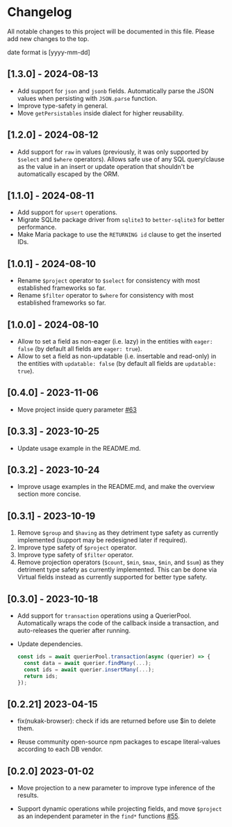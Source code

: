 # Changelog

All notable changes to this project will be documented in this file. Please add new changes to the top.

date format is [yyyy-mm-dd]

## [1.3.0] - 2024-08-13

- Add support for `json` and `jsonb` fields. Automatically parse the JSON values when persisting with `JSON.parse` function.
- Improve type-safety in general.
- Move `getPersistables` inside dialect for higher reusability.

## [1.2.0] - 2024-08-12

- Add support for `raw` in values (previously, it was only supported by `$select` and `$where` operators). Allows safe use of any SQL query/clause as the value in an insert or update operation that shouldn't be automatically escaped by the ORM.

## [1.1.0] - 2024-08-11

- Add support for `upsert` operations.
- Migrate SQLite package driver from `sqlite3` to `better-sqlite3` for better performance.
- Make Maria package to use the `RETURNING id` clause to get the inserted IDs.

## [1.0.1] - 2024-08-10

- Rename `$project` operator to `$select` for consistency with most established frameworks so far.
- Rename `$filter` operator to `$where` for consistency with most established frameworks so far.

## [1.0.0] - 2024-08-10

- Allow to set a field as non-eager (i.e. lazy) in the entities with `eager: false` (by default all fields are `eager: true`).
- Allow to set a field as non-updatable (i.e. insertable and read-only) in the entities with `updatable: false` (by default all fields are `updatable: true`).

## [0.4.0] - 2023-11-06

- Move project inside query parameter [#63](https://github.com/rogerpadilla/nukak/pull/63)

## [0.3.3] - 2023-10-25

- Update usage example in the README.md.

## [0.3.2] - 2023-10-24

- Improve usage examples in the README.md, and make the overview section more concise.

## [0.3.1] - 2023-10-19

1. Remove `$group` and `$having` as they detriment type safety as currently implemented (support may be redesigned later if required).
2. Improve type safety of `$project` operator.
3. Improve type safety of `$filter` operator.
4. Remove projection operators (`$count`, `$min`, `$max`, `$min`, and `$sum`) as they detriment type safety as currently implemented. This can be done via Virtual fields instead as currently supported for better type safety.

## [0.3.0] - 2023-10-18

- Add support for `transaction` operations using a QuerierPool.
  Automatically wraps the code of the callback inside a transaction, and auto-releases the querier after running.
- Update dependencies.

  ```ts
  const ids = await querierPool.transaction(async (querier) => {
    const data = await querier.findMany(...);
    const ids = await querier.insertMany(...);
    return ids;
  });
  ```

## [0.2.21] 2023-04-15

- fix(nukak-browser): check if ids are returned before use $in to delete them.

- Reuse community open-source npm packages to escape literal-values according to each DB vendor.

## [0.2.0] 2023-01-02

- Move projection to a new parameter to improve type inference of the results.

- Support dynamic operations while projecting fields, and move `$project` as an independent parameter in the `find*` functions [#55](https://github.com/rogerpadilla/nukak/pull/55).

